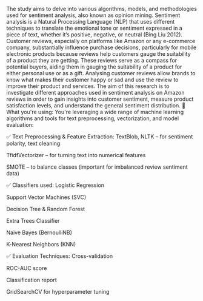 The study aims to delve into various algorithms, models, and methodologies used for sentiment analysis, also known as opinion mining. Sentiment analysis is a Natural Processing Language (NLP) that uses different techniques to translate the emotional tone or sentiment expressed in a piece of text, whether it’s positive, negative, or neutral (Bing Liu 2012).  Customer reviews, especially on platforms like Amazon or any e-commerce company, substantially influence purchase decisions, particularly for mobile electronic products because reviews help customers gauge the suitability of a product they are getting. These reviews serve as a compass for potential buyers, aiding them in gauging the suitability of a product for either personal use or as a gift. Analysing customer reviews allow brands to know what makes their customer happy or sad and use the review to improve their product and services. The aim of this research is to investigate different approaches used in sentiment analysis on Amazon reviews in order to gain insights into customer sentiment, measure product satisfaction levels, and understand the general sentiment distribution.
📌 What you're using:
You're leveraging a wide range of machine learning algorithms and tools for text preprocessing, vectorization, and model evaluation:

✅ Text Preprocessing & Feature Extraction:
TextBlob, NLTK – for sentiment polarity, text cleaning

TfidfVectorizer – for turning text into numerical features

SMOTE – to balance classes (important for imbalanced review sentiment data)

✅ Classifiers used:
Logistic Regression

Support Vector Machines (SVC)

Decision Tree & Random Forest

Extra Trees Classifier

Naive Bayes (BernoulliNB)

K-Nearest Neighbors (KNN)

✅ Evaluation Techniques:
Cross-validation

ROC-AUC score

Classification report

GridSearchCV for hyperparameter tuning
